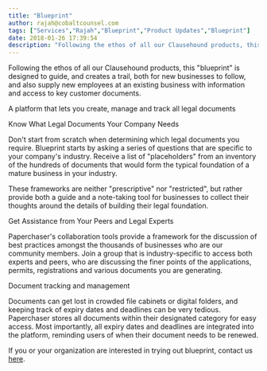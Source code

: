 ```yaml
---
title: "Blueprint"
author: rajah@cobaltcounsel.com
tags: ["Services","Rajah","Blueprint","Product Updates","Blueprint"]
date: 2018-01-26 17:39:54
description: "Following the ethos of all our Clausehound products, this 'blueprint' is designed to guide, and creates a trail, both for new businesses to follow, and also supply new employees at an existing busines..."
---
```


Following the ethos of all our Clausehound products, this "blueprint" is designed to guide, and creates a trail, both for new businesses to follow, and also supply new employees at an existing business with information and access to key customer documents.

 
A platform that lets you create, manage and track all legal documents

Know What Legal Documents Your Company Needs

Don't start from scratch when determining which legal documents you require. Blueprint starts by asking a series of questions that are specific to your company's industry. Receive a list of "placeholders" from an inventory of the hundreds of documents that would form the typical foundation of a mature business in your industry.

These frameworks are neither "prescriptive" nor "restricted", but rather provide both a guide and a note-taking tool for businesses to collect their thoughts around the details of building their legal foundation.

 

Get Assistance from Your Peers and Legal Experts

Paperchaser's collaboration tools provide a framework for the discussion of best practices amongst the thousands of businesses who are our community members. Join a group that is industry-specific to access both experts and peers, who are discussing the finer points of the applications, permits, registrations and various documents you are generating.

 

Document tracking and management

Documents can get lost in crowded file cabinets or digital folders, and keeping track of expiry dates and deadlines can be very tedious. Paperchaser stores all documents within their designated category for easy access. Most importantly, all expiry dates and deadlines are integrated into the platform, reminding users of when their document needs to be renewed.

If you or your organization are interested in trying out blueprint, contact us [here](mailto:rajah@clausehound.com).